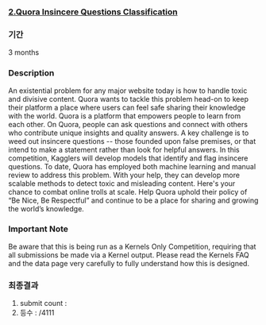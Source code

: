 ### [2.Quora Insincere Questions Classification](https://www.kaggle.com/c/quora-insincere-questions-classification)

### 기간
3 months

### Description
An existential problem for any major website today is how to handle toxic and divisive content. Quora wants to tackle this problem head-on to keep their platform a place where users can feel safe sharing their knowledge with the world.
Quora is a platform that empowers people to learn from each other. On Quora, people can ask questions and connect with others who contribute unique insights and quality answers. A key challenge is to weed out insincere questions -- those founded upon false premises, or that intend to make a statement rather than look for helpful answers.
In this competition, Kagglers will develop models that identify and flag insincere questions. To date, Quora has employed both machine learning and manual review to address this problem. With your help, they can develop more scalable methods to detect toxic and misleading content.
Here's your chance to combat online trolls at scale. Help Quora uphold their policy of “Be Nice, Be Respectful” and continue to be a place for sharing and growing the world’s knowledge.

### Important Note
Be aware that this is being run as a Kernels Only Competition, requiring that all submissions be made via a Kernel output. Please read the Kernels FAQ and the data page very carefully to fully understand how this is designed.

### 최종결과
1. submit count : 
2. 등수 : /4111